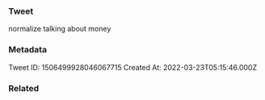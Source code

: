 ### Tweet
normalize talking about money

### Metadata
Tweet ID: 1506499928046067715
Created At: 2022-03-23T05:15:46.000Z

### Related

